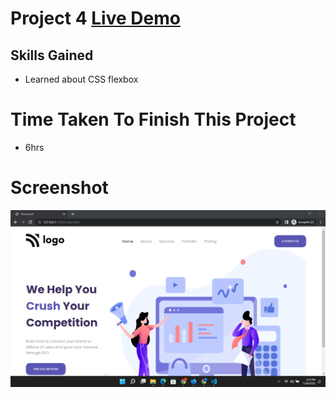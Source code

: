 # Project 4 [Live Demo](https://ramesh-html-css-project-4.netlify.app/)
## Skills Gained
- Learned about CSS flexbox

# Time Taken To Finish This Project
- 6hrs

# Screenshot
![Project 11](./Screenshot-4.png)